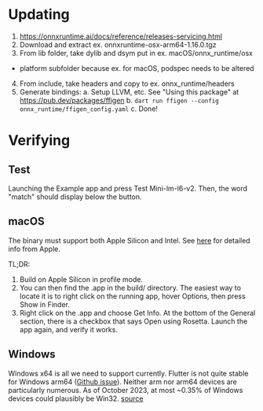 # Updating
1. https://onnxruntime.ai/docs/reference/releases-servicing.html
2. Download and extract ex. onnxruntime-osx-arm64-1.16.0.tgz
3. From lib folder, take dylib and dsym put in ex. macOS/onnx_runtime/osx 
- platform subfolder because ex. for macOS, podspec needs to be altered
4. From include, take headers and copy to ex. onnx_runtime/headers
5. Generate bindings: 
a. Setup LLVM, etc. See "Using this package" at https://pub.dev/packages/ffigen 
b. `dart run ffigen --config onnx_runtime/ffigen_config.yaml`
c. Done!


# Verifying

## Test
Launching the Example app and press Test Mini-lm-l6-v2. 
Then, the word "match" should display below the button.

## macOS
The binary must support both Apple Silicon and Intel. See [here](https://developer.apple.com/documentation/apple-silicon/building-a-universal-macos-binary) for detailed info from Apple. 

TL;DR:
1. Build on Apple Silicon in profile mode.
2. You can then find the .app in the build/ directory. The easiest way to locate it is to right click on the running app, hover Options, then press Show in Finder. 
3. Right click on the .app and choose Get Info. At the bottom of the General section, there is a checkbox that says Open using Rosetta. Launch the app again, and verify it works.

## Windows
Windows x64 is all we need to support currently.
Flutter is not quite stable for Windows arm64 ([Github issue](https://github.com/flutter/flutter/issues/62597)).
Neither arm nor arm64 devices are particularly numerous.
As of October 2023, at most ~0.35% of Windows devices could plausibly be Win32. [source](https://www.pcbenchmarks.net/os-marketshare.html)